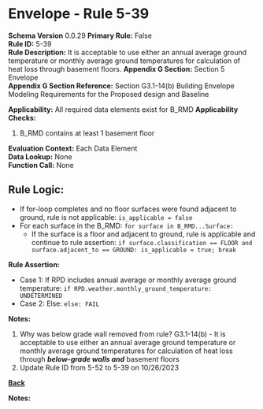 # Envelope - Rule 5-39  
**Schema Version** 0.0.29
**Primary Rule:** False  
**Rule ID:** 5-39  
**Rule Description:** It is acceptable to use either an annual average ground temperature or monthly average ground temperatures for calculation of heat loss through basement floors.
**Appendix G Section:** Section 5 Envelope  
**Appendix G Section Reference:** Section G3.1-14(b) Building Envelope Modeling Requirements for the Proposed design and Baseline  

**Applicability:** All required data elements exist for B_RMD
**Applicability Checks:**  
  1. B_RMD contains at least 1 basement floor
 
**Evaluation Context:** Each Data Element  
**Data Lookup:** None  
**Function Call:** None  

## Rule Logic:  
- If for-loop completes and no floor surfaces were found adjacent to ground, rule is not applicable: `is_applicable = false`
- For each surface in the B_RMD: `for surface in B_RMD...Surface:` 
  - If the surface is a floor and adjacent to ground, rule is applicable and continue to rule assertion: `if surface.classification == FLOOR and surface.adjacent_to == GROUND: is_applicable = true; break`

**Rule Assertion:**
- Case 1: If RPD includes annual average or monthly average ground temperature: `if RPD.weather.monthly_ground_temperature: UNDETERMINED`
- Case 2: Else: `else: FAIL`


**Notes:**
1. Why was below grade wall removed from rule? G3.1-14(b) - It is acceptable to use either an annual average ground temperature or monthly average ground temperatures for calculation of heat loss through ***below-grade walls and*** basement floors
2. Update Rule ID from 5-52 to 5-39 on 10/26/2023

**[Back](../_toc.md)**

**Notes:**
